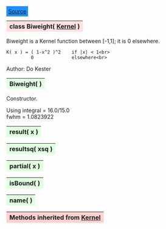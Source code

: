 ---
---

<div class="button">
  <span style="background-color: DodgerBlue; color: White;  border:5px solid DodgerBlue">
<a href=https://github.com/dokester/BayesicFitting/blob/master/BayesicFitting/source/Biweight.py target=_blank>Source</a></span></div>

<a name="Biweight"></a>
<table><thead style="background-color:#FFE0E0; width:100%"><tr><th style="text-align:left">
<strong>class Biweight(</strong> <a href="./Kernel.html">Kernel</a> )
</th></tr></thead></table>
<p>

Biweight is a Kernel function between [-1,1]; it is 0 elsewhere.

    K( x ) = ( 1-x^2 )^2    if |x| < 1<br>
             0              elsewhere<br>

Author:      Do Kester



<a name="Biweight"></a>
<table><thead style="background-color:#E0FFE0; width:100%"><tr><th style="text-align:left">
<strong>Biweight(</strong> ) 
</th></tr></thead></table>
<p>

Constructor.

Using
    integral = 16.0/15.0<br>
    fwhm = 1.0823922

<a name="result"></a>
<table><thead style="background-color:#E0FFE0; width:100%"><tr><th style="text-align:left">
<strong>result(</strong> x )
</th></tr></thead></table>
<p>
<a name="resultsq"></a>
<table><thead style="background-color:#E0FFE0; width:100%"><tr><th style="text-align:left">
<strong>resultsq(</strong> xsq )
</th></tr></thead></table>
<p>
<a name="partial"></a>
<table><thead style="background-color:#E0FFE0; width:100%"><tr><th style="text-align:left">
<strong>partial(</strong> x )
</th></tr></thead></table>
<p>
<a name="isBound"></a>
<table><thead style="background-color:#E0FFE0; width:100%"><tr><th style="text-align:left">
<strong>isBound(</strong> )
</th></tr></thead></table>
<p>
<a name="name"></a>
<table><thead style="background-color:#E0FFE0; width:100%"><tr><th style="text-align:left">
<strong>name(</strong> )
</th></tr></thead></table>
<p>
<table><thead style="background-color:#FFD0D0; width:100%"><tr><th style="text-align:left">
<strong>Methods inherited from</strong> <a href="./Kernel.html">Kernel</a></th></tr></thead></table>


